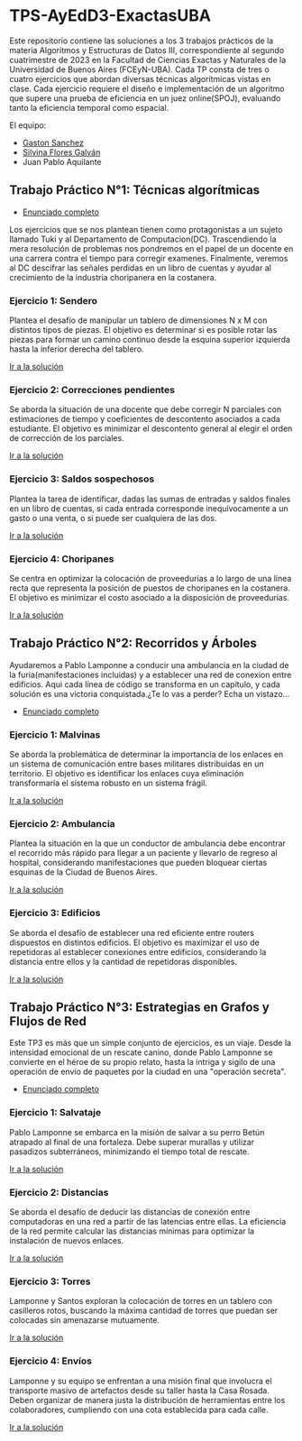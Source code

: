 # TPS-AyEdD3-ExactasUBA

Este repositorio contiene las soluciones a los 3 trabajos prácticos de la materia Algoritmos y Estructuras de Datos III, correspondiente al segundo cuatrimestre de 2023 en la Facultad de Ciencias Exactas y Naturales de la Universidad de Buenos Aires (FCEyN-UBA). Cada TP consta de tres o cuatro ejercicios que abordan diversas técnicas algorítmicas vistas en clase. Cada ejercicio requiere el diseño e implementación de un algoritmo que supere una prueba de eficiencia en un juez online(SPOJ), evaluando tanto la eficiencia temporal como espacial.

El equipo:
* [Gaston Sanchez](https://github.com/sanchez-17)
* [Silvina Flores Galván](https://github.com/silww)
* Juan Pablo Aquilante

## Trabajo Práctico N°1: Técnicas algorítmicas
* [Enunciado completo](https://github.com/sanchez-17/TPS-AyEdD3-ExactasUBA/blob/main/TP1%20Tecnicas%20Algoritmicas/enunciado_tp1.pdf)

Los ejercicios que se nos plantean tienen como protagonistas a un sujeto llamado Tuki y al Departamento de Computacion(DC).
Trascendiendo la mera resolución de problemas nos pondremos en el papel de un docente en una carrera contra el tiempo para corregir examenes. Finalmente, veremos al DC descifrar las señales perdidas en un libro de cuentas y ayudar al crecimiento de la industria choripanera en la costanera.

### Ejercicio 1: Sendero

Plantea el desafío de manipular un tablero de dimensiones N x M con distintos tipos de piezas. El objetivo es determinar si es posible rotar las piezas para formar un camino continuo desde la esquina superior izquierda hasta la inferior derecha del tablero.

[Ir a la solución](https://github.com/sanchez-17/TPS-AyEdD3-ExactasUBA/blob/main/TP1%20Tecnicas%20Algoritmicas/Ej.1%20Sendero/main.cpp)
### Ejercicio 2: Correcciones pendientes

Se aborda la situación de una docente que debe corregir N parciales con estimaciones de tiempo y coeficientes de descontento asociados a cada estudiante. El objetivo es minimizar el descontento general al elegir el orden de corrección de los parciales.

[Ir a la solución](https://github.com/sanchez-17/TPS-AyEdD3-ExactasUBA/blob/main/TP1%20Tecnicas%20Algoritmicas/Ej.2%20Correcciones%20pendientes/main.cpp)
### Ejercicio 3: Saldos sospechosos

Plantea la tarea de identificar, dadas las sumas de entradas y saldos finales en un libro de cuentas, si cada entrada corresponde inequívocamente a un gasto o una venta, o si puede ser cualquiera de las dos.

[Ir a la solución](https://github.com/sanchez-17/TPS-AyEdD3-ExactasUBA/blob/main/TP1%20Tecnicas%20Algoritmicas/Ej.3%20Saldos%20Sospechosos/main.cpp)
### Ejercicio 4: Choripanes

Se centra en optimizar la colocación de proveedurías a lo largo de una línea recta que representa la posición de puestos de choripanes en la costanera. El objetivo es minimizar el costo asociado a la disposición de proveedurías.

[Ir a la solución](https://github.com/sanchez-17/TPS-AyEdD3-ExactasUBA/blob/main/TP1%20Tecnicas%20Algoritmicas/Ej.4%20Choripanes/main.cpp)

## Trabajo Práctico N°2: Recorridos y Árboles
Ayudaremos a Pablo Lamponne a conducir una ambulancia en la ciudad de la furia(manifestaciones incluidas) y a establecer una red de conexion entre edificios.
Aqui cada línea de código se transforma en un capítulo, y cada solución es una victoria conquistada.¿Te lo vas a perder? Echa un vistazo...

* [Enunciado completo](https://github.com/sanchez-17/TPS-AyEdD3-ExactasUBA/blob/main/TP2%20Recorridos%20y%20arboles/Enunciado_tp2.pdf)
### Ejercicio 1: Malvinas

Se aborda la problemática de determinar la importancia de los enlaces en un sistema de comunicación entre bases militares distribuidas en un territorio. El objetivo es identificar los enlaces cuya eliminación transformaría el sistema robusto en un sistema frágil.

[Ir a la solución](https://github.com/sanchez-17/TPS-AyEdD3-ExactasUBA/blob/main/TP2%20Recorridos%20y%20arboles/Ej.1%20Malvinas/main.cpp)
### Ejercicio 2: Ambulancia

Plantea la situación en la que un conductor de ambulancia debe encontrar el recorrido más rápido para llegar a un paciente y llevarlo de regreso al hospital, considerando manifestaciones que pueden bloquear ciertas esquinas de la Ciudad de Buenos Aires.

[Ir a la solución](https://github.com/sanchez-17/TPS-AyEdD3-ExactasUBA/blob/main/TP2%20Recorridos%20y%20arboles/Ej.2%20Ambulancia/main.cpp)

### Ejercicio 3: Edificios
Se aborda el desafío de establecer una red eficiente entre routers dispuestos en distintos edificios. El objetivo es maximizar el uso de repetidoras al establecer conexiones entre edificios, considerando la distancia entre ellos y la cantidad de repetidoras disponibles.

[Ir a la solución](https://github.com/sanchez-17/TPS-AyEdD3-ExactasUBA/blob/main/TP2%20Recorridos%20y%20arboles/Ej.3%20Edificios/main.cpp)

## Trabajo Práctico N°3: Estrategias en Grafos y Flujos de Red

Este TP3 es más que un simple conjunto de ejercicios, es un viaje. Desde la intensidad emocional de un rescate canino, donde Pablo Lamponne se convierte en el héroe de su propio relato, hasta la intriga y sigilo de una operación de envío de paquetes por la ciudad en una "operación secreta".
* [Enunciado completo](https://github.com/sanchez-17/TPS-AyEdD3-ExactasUBA/blob/main/TP3%20Betus/enunciado_tp3.pdf)

### Ejercicio 1: Salvataje

Pablo Lamponne se embarca en la misión de salvar a su perro Betún atrapado al final de una fortaleza. Debe superar murallas y utilizar pasadizos subterráneos, minimizando el tiempo total de rescate.

[Ir a la solución](https://github.com/sanchez-17/TPS-AyEdD3-ExactasUBA/blob/main/TP3%20Betus/1-%20Salvataje/main.cpp)
### Ejercicio 2: Distancias

Se aborda el desafío de deducir las distancias de conexión entre computadoras en una red a partir de las latencias entre ellas. La eficiencia de la red permite calcular las distancias mínimas para optimizar la instalación de nuevos enlaces.

[Ir a la solución](https://github.com/sanchez-17/TPS-AyEdD3-ExactasUBA/blob/main/TP3%20Betus/2-%20Distancia/main.cpp)
### Ejercicio 3: Torres
Lamponne y Santos exploran la colocación de torres en un tablero con casilleros rotos, buscando la máxima cantidad de torres que puedan ser colocadas sin amenazarse mutuamente.

[Ir a la solución](https://github.com/sanchez-17/TPS-AyEdD3-ExactasUBA/blob/main/TP3%20Betus/3-%20Torres/main.cpp)
### Ejercicio 4: Envíos
Lamponne y su equipo se enfrentan a una misión final que involucra el transporte masivo de artefactos desde su taller hasta la Casa Rosada. Deben organizar de manera justa la distribución de herramientas entre los colaboradores, cumpliendo con una cota establecida para cada calle.

[Ir a la solución](https://github.com/sanchez-17/TPS-AyEdD3-ExactasUBA/blob/main/TP3%20Betus/4-%20Envios/main.cpp)

